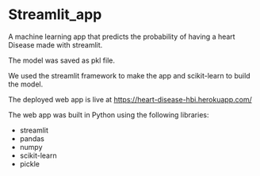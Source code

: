 # Streamlit_app
A machine learning app that predicts the probability of having a heart Disease made with streamlit.

The model was saved as pkl file.

We used the streamlit framework to make the app and scikit-learn to build the model.

The deployed web app is live at https://heart-disease-hbi.herokuapp.com/


The web app was built in Python using the following libraries:
* streamlit
* pandas
* numpy
* scikit-learn
* pickle

